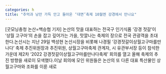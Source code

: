```yaml
---
categories: h
title: "추억과 낭만 가득 안고 돌아온 ‘대면’축제 10월엔 강경에서 만나요"
---
```

[굿모닝충청 논산=백승협 기자] 논산의 맛을 대표하는 전국구 인기식품 ‘강경 젓갈’이 ‘상월 고구마’의 손을 잡고 깊어가는 가을, 맛깔나는 축제의 장으로 전국 관광객을 초대한다.논산시는 지난 29일 백성현 논산시장을 비롯해 나경필 ‘강경젓갈이상월고구마를만나다’ 축제 추진위원장과 추진위원, 상월고구마축제 관계자, 시 유관부서장 등이 참석한 가운데 제2차 ‘2022 강경젓갈이상월고구마를만나다축제’ 회의를 열고 올해 축제의 추진 방향을 새로이 모색했다.이날 회의에 모인 위원들은 논산의 또 다른 대표 특산물인 상월고구마와 조화를 이룬 새로